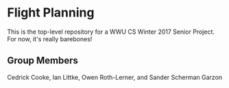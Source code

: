 # Flight Planning
This is the top-level repository for a WWU CS Winter 2017 Senior Project. For now, it's really barebones!

## Group Members
Cedrick Cooke, Ian Littke, Owen Roth-Lerner, and Sander Scherman Garzon
